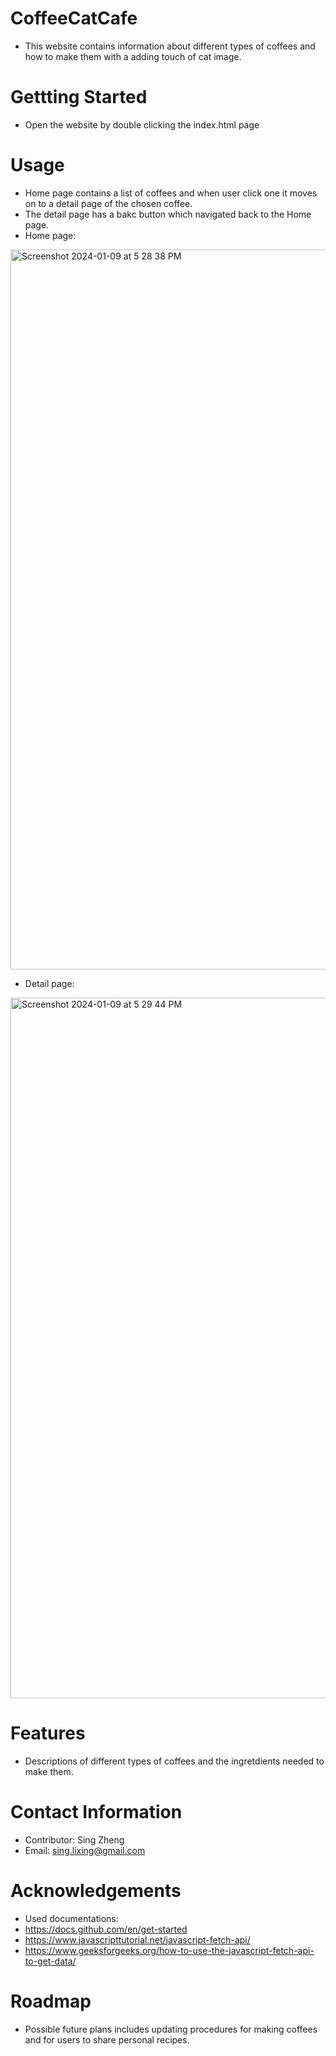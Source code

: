 # CoffeeCatCafe
- This website contains information about different types of coffees and how to make them with a adding touch of cat image.

# Gettting Started
- Open the website by double clicking the index.html page

# Usage
- Home page contains a list of coffees and when user click one it moves on to a detail page of the chosen coffee.
- The detail page has a bakc button which navigated back to the Home page.
- Home page:
<img width="1152" alt="Screenshot 2024-01-09 at 5 28 38 PM" src="https://github.com/SingLZ/CoffeeCatCafe/assets/125691222/487a7ee6-21ed-4f10-b1dc-1347d2945d7b">

- Detail page:
<img width="1121" alt="Screenshot 2024-01-09 at 5 29 44 PM" src="https://github.com/SingLZ/CoffeeCatCafe/assets/125691222/ec27c5f6-30d3-46dc-b387-cb7446426315">

# Features
- Descriptions of different types of coffees and the ingretdients needed to make them.

# Contact Information
- Contributor: Sing Zheng
- Email: sing.lixing@gmail.com

# Acknowledgements
- Used documentations:
- https://docs.github.com/en/get-started
- https://www.javascripttutorial.net/javascript-fetch-api/
- https://www.geeksforgeeks.org/how-to-use-the-javascript-fetch-api-to-get-data/

# Roadmap
- Possible future plans includes updating procedures for making coffees and for users to share personal recipes. 
